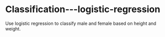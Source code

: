 # Classification---logistic-regression
Use logistic regression to classify male and female based on height and weight.
 
